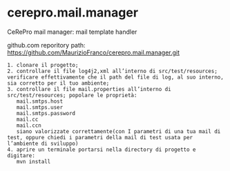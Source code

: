 # cerepro.mail.manager
CeRePro mail manager: mail template handler

github.com reporitory path: https://github.com/MaurizioFranco/cerepro.mail.manager.git

    1. clonare il progetto;
    2. controllare il file log4j2,xml all’interno di src/test/resources; verificare effettivamente che il path del file di log, al suo interno, sia corretto per il tuo ambiente;
    3. controllare il file mail.properties all’interno di src/test/resources; popolare le proprietà:
       mail.smtps.host
       mail.smtps.user
       mail.smtps.password
       mail.cc
       mail.ccn
       siano valorizzate correttamente(con I parametri di una tua mail di test, oppure chiedi i parametri della mail di test usata per l’ambiente di sviluppo)
    4. aprire un terminale portarsi nella directory di progetto e digitare: 
       mvn install
